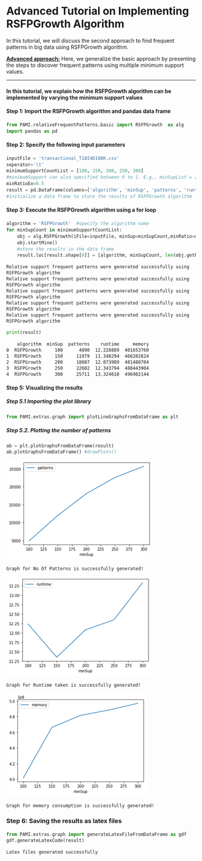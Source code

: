# Advanced Tutorial on Implementing RSFPGrowth Algorithm

In this tutorial, we will discuss the second approach to find frequent patterns in big data using RSFPGrowth algorithm.

[__Advanced approach:__](#advApproach) Here, we generalize the basic approach by presenting the steps to discover frequent patterns using multiple minimum support values.

***

#### In this tutorial, we explain how the RSFPGrowth algorithm  can be implemented by varying the minimum support values

#### Step 1: Import the RSFPGrowth algorithm and pandas data frame


```python
from PAMI.relativeFrequentPatterns.basic import RSFPGrowth  as alg
import pandas as pd
```

#### Step 2: Specify the following input parameters


```python
inputFile = 'transactional_T10I4D100K.csv'
seperator='\t'
minimumSupportCountList = [100, 150, 200, 250, 300] 
#minimumSupport can also specified between 0 to 1. E.g., minSupList = [0.005, 0.006, 0.007, 0.008, 0.009]
minRatioEx=0.5
result = pd.DataFrame(columns=['algorithm', 'minSup', 'patterns', 'runtime', 'memory']) 
#initialize a data frame to store the results of RSFPGrowth algorithm
```

#### Step 3: Execute the RSFPGrowth algorithm using a for loop


```python
algorithm = 'RSFPGrowth'  #specify the algorithm name
for minSupCount in minimumSupportCountList:
    obj = alg.RSFPGrowth(iFile=inputFile, minSup=minSupCount,minRatio=minRatioEx, sep=seperator)
    obj.startMine()
    #store the results in the data frame
    result.loc[result.shape[0]] = [algorithm, minSupCount, len(obj.getPatterns()), obj.getRuntime(), obj.getMemoryRSS()]

```

    Relative support frequent patterns were generated successfully using RSFPGrowth algorithm
    Relative support frequent patterns were generated successfully using RSFPGrowth algorithm
    Relative support frequent patterns were generated successfully using RSFPGrowth algorithm
    Relative support frequent patterns were generated successfully using RSFPGrowth algorithm
    Relative support frequent patterns were generated successfully using RSFPGrowth algorithm



```python
print(result)
```

        algorithm  minSup  patterns    runtime     memory
    0  RSFPGrowth     100      4890  12.228889  401653760
    1  RSFPGrowth     150     11979  11.348294  466202624
    2  RSFPGrowth     200     18087  12.073989  481480704
    3  RSFPGrowth     250     22602  12.343794  488443904
    4  RSFPGrowth     300     25711  13.324610  496902144


#### Step 5: Visualizing the results

##### Step 5.1 Importing the plot library


```python
from PAMI.extras.graph import plotLineGraphsFromDataFrame as plt
```

##### Step 5.2. Plotting the number of patterns


```python
ab = plt.plotGraphsFromDataFrame(result)
ab.plotGraphsFromDataFrame() #drawPlots()
```


    
![png](output_15_0.png)
    


    Graph for No Of Patterns is successfully generated!



    
![png](output_15_2.png)
    


    Graph for Runtime taken is successfully generated!



    
![png](output_15_4.png)
    


    Graph for memory consumption is successfully generated!


### Step 6: Saving the results as latex files


```python
from PAMI.extras.graph import generateLatexFileFromDataFrame as gdf
gdf.generateLatexCode(result)
```

    Latex files generated successfully

